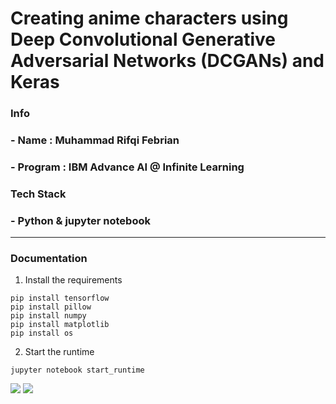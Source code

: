 
# Creating anime characters using Deep Convolutional Generative Adversarial Networks (DCGANs) and Keras
### Info
### - Name : Muhammad Rifqi Febrian
### - Program : IBM Advance AI @ Infinite Learning

### Tech Stack
### - Python & jupyter notebook
--- 
### Documentation
1. Install the requirements
```
pip install tensorflow
pip install pillow
pip install numpy
pip install matplotlib
pip install os
```
2. Start the runtime
```
jupyter notebook start_runtime 
```
<img src="https://img.shields.io/badge/python-3670A0?style=for-the-badge&logo=python&logoColor=ffdd54">
<img src="https://img.shields.io/badge/jupyter-%23FA0F00.svg?style=for-the-badge&logo=jupyter&logoColor=white">
